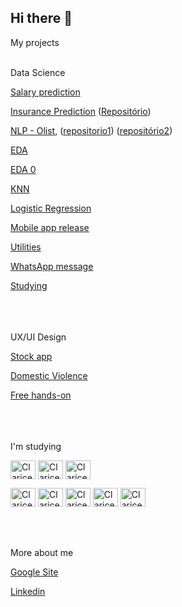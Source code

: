 ## Hi there 👋


My projects
<br/><br/>

Data Science

[Salary prediction](https://share.streamlit.io/clarice-satiko-aoto/annual_income/main/salary_predictor.py)


[Insurance Prediction](https://share.streamlit.io/clarice-satiko-aoto/insurance-stacklabs2/main/vai_dar_bom.py) ([Repositório](https://github.com/Clarice-Satiko-Aoto/insurance-StackLabs2))

[NLP - Olist](https://share.streamlit.io/clarice-satiko-aoto/stack-lab/main/app.py), ([repositorio1](https://github.com/Clarice-Satiko-Aoto/Stack-Lab)) ([repositório2](https://github.com/petersonrs/projetostack)) 

[EDA](https://github.com/Clarice-Satiko-Aoto/EDA)

[EDA 0](https://aoto-clarice.medium.com/an%C3%A1lise-de-dados-39ff2221c783)

[KNN](https://github.com/Clarice-Satiko-Aoto/KNN)

[Logistic Regression](https://github.com/Clarice-Satiko-Aoto/Logistic-Regression)

[Mobile app release](https://sites.google.com/view/clarice-satiko-aoto/bi/lan%C3%A7amento-de-aplicativo)

[Utilities](https://github.com/Clarice-Satiko-Aoto/utilidades)

[WhatsApp message](https://sites.google.com/view/clarice-satiko-aoto/bi/fluxo-de-mensagem-whatsapp)

[Studying](https://github.com/Clarice-Satiko-Aoto/Studying)

<br>
<br>
<br/>
UX/UI Design

[Stock app](https://www.figma.com/proto/ucrCVpCvZHytZtRztoRSIW/stock-investment-app?page-id=1%3A251&node-id=4%3A355&viewport=241%2C48%2C0.6&scaling=scale-down&starting-point-node-id=4%3A355)

[Domestic Violence](https://aoto-clarice.medium.com/mulheres-em-movimento-estudo-de-caso-de-ux-bf2d70caab57)

[Free hands-on](https://sites.google.com/view/clarice-satiko-aoto/ux/avulsos)

<br>
<br>
<br/>
I'm studying

<img align="center" alt="Clarice-html" height="30" width="40" src="https://cdn.jsdelivr.net/gh/devicons/devicon/icons/bootstrap/bootstrap-original.svg"/> <img align="center" alt="Clarice-html" height="30" width="40" src="https://cdn.jsdelivr.net/gh/devicons/devicon/icons/canva/canva-original.svg" /> <img align="center" alt="Clarice-html" height="30" width="40" src="https://cdn.jsdelivr.net/gh/devicons/devicon/icons/figma/figma-original.svg" />



<img align="center" alt="Clarice-html" height="30" width="40" src="https://cdn.jsdelivr.net/gh/devicons/devicon/icons/jupyter/jupyter-original.svg"/> <img align="center" alt="Clarice-html" height="30" width="40" src="https://cdn.jsdelivr.net/gh/devicons/devicon/icons/python/python-original.svg" /> <img align="center" alt="Clarice-html" height="30" width="40" src="https://cdn.jsdelivr.net/gh/devicons/devicon/icons/numpy/numpy-original.svg" /> <img align="center" alt="Clarice-html" height="30" width="40" src="https://cdn.jsdelivr.net/gh/devicons/devicon/icons/pandas/pandas-original.svg" /> <img align="center" alt="Clarice-html" height="30" width="40" src="https://cdn.jsdelivr.net/gh/devicons/devicon/icons/vscode/vscode-original.svg" />

<br>
<br>
<br/>
More about me

[Google Site](https://sites.google.com/view/clarice-satiko-aoto/sobre)

[Linkedin](https://www.linkedin.com/in/claricesatikoaoto/)



<!--
**Clarice-Satiko-Aoto/Clarice-Satiko-Aoto** is a ✨ _special_ ✨ repository because its `README.md` (this file) appears on your GitHub profile.

Here are some ideas to get you started:

- 🔭 I’m currently working on ...
- 🌱 I’m currently learning ...
- 👯 I’m looking to collaborate on ...
- 🤔 I’m looking for help with ...
- 💬 Ask me about ...
- 📫 How to reach me: ...
- 😄 Pronouns: ...
- ⚡ Fun fact: ...
-->




